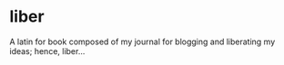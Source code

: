 # liber
A latin for book composed of my journal for blogging and liberating my ideas; hence, liber...
